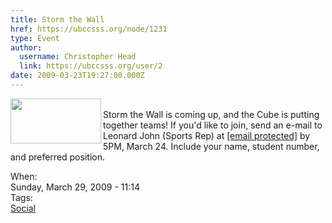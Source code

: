 ```yaml
---
title: Storm the Wall 
href: https://ubccsss.org/node/1231
type: Event
author:
  username: Christopher Head
  link: https://ubccsss.org/user/2
date: 2009-03-23T19:27:00.000Z
---
```


<div class="field field-name-body field-type-text-with-summary field-label-hidden"><div class="field-items"><div class="field-item even"><p><img src="/files/stormlogo.gif" width="145" height="72" align="left"><br>
Storm the Wall is coming up, and the Cube is putting together teams! If you&apos;d like to join, send an e-mail to Leonard John (Sports Rep) at <a href="/cdn-cgi/l/email-protection#dba8abb4a9afa89bafb3beb8aeb9bef5b8ba"><span class="__cf_email__" data-cfemail="6d1e1d021f191e2d1905080e180f08430e0c">[email&#xA0;protected]</span></a> by 5PM, March 24. Include your name, student number, and preferred position.</p>
</div></div></div><div class="field field-name-field-dates field-type-datetime field-label-above"><div class="field-label">When:&#xA0;</div><div class="field-items"><div class="field-item even"><span class="date-display-single">Sunday, March 29, 2009 - 11:14</span></div></div></div>    <footer>
    <div class="field field-name-field-tags field-type-taxonomy-term-reference field-label-above"><div class="field-label">Tags:&#xA0;</div><div class="field-items"><div class="field-item even"><a href="/social">Social</a></div></div></div>      </footer>